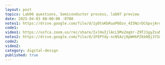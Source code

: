 ```yaml
---
layout: post
topics: Lab06 questions, Semiconductor process, lab07 preview
date: 2025-04-03 08:00:00 -0700
notes1: https://drive.google.com/file/d/1yDtoKbRuaP6Dzv_4I5NzrDCGpvjAroKe/view?usp=sharing
code1: 
video1: https://usfca.zoom.us/rec/share/IxlHuIjlAcL5Mx2mgXr-Z9TJ1gyZsuMm2O4yLAckl5IpjJi7wvvr0mIyYrsRYV3q.qIY1kbGpeytPu4SW
notes2: https://drive.google.com/file/d/1FEPYdy-ncN5Azj8pWHkPZkb0Qj37Snod/view?usp=sharing
code2: 
video2: 
category: digital-design
published: true
---
```

